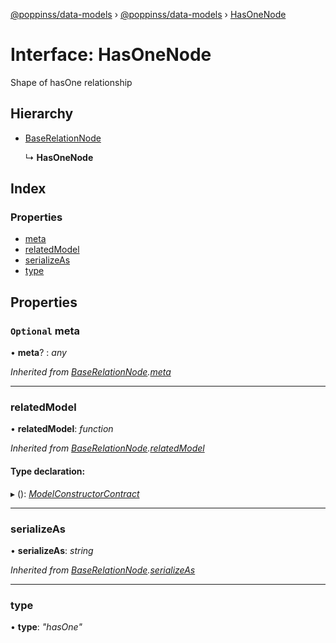 [@poppinss/data-models](../README.md) › [@poppinss/data-models](../modules/_poppinss_data_models.md) › [HasOneNode](_poppinss_data_models.hasonenode.md)

# Interface: HasOneNode

Shape of hasOne relationship

## Hierarchy

* [BaseRelationNode](_poppinss_data_models.baserelationnode.md)

  ↳ **HasOneNode**

## Index

### Properties

* [meta](_poppinss_data_models.hasonenode.md#optional-meta)
* [relatedModel](_poppinss_data_models.hasonenode.md#relatedmodel)
* [serializeAs](_poppinss_data_models.hasonenode.md#serializeas)
* [type](_poppinss_data_models.hasonenode.md#type)

## Properties

### `Optional` meta

• **meta**? : *any*

*Inherited from [BaseRelationNode](_poppinss_data_models.baserelationnode.md).[meta](_poppinss_data_models.baserelationnode.md#optional-meta)*

___

###  relatedModel

• **relatedModel**: *function*

*Inherited from [BaseRelationNode](_poppinss_data_models.baserelationnode.md).[relatedModel](_poppinss_data_models.baserelationnode.md#relatedmodel)*

#### Type declaration:

▸ (): *[ModelConstructorContract](_poppinss_data_models.modelconstructorcontract.md)*

___

###  serializeAs

• **serializeAs**: *string*

*Inherited from [BaseRelationNode](_poppinss_data_models.baserelationnode.md).[serializeAs](_poppinss_data_models.baserelationnode.md#serializeas)*

___

###  type

• **type**: *"hasOne"*
